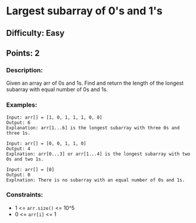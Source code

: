 # Largest subarray of 0's and 1's
## Difficulty: Easy
## Points: 2
### Description:
Given an array arr of 0s and 1s. Find and return the length of the longest subarray with equal number of 0s and 1s.

### Examples:
```
Input: arr[] = [1, 0, 1, 1, 1, 0, 0]
Output: 6
Explanation: arr[1...6] is the longest subarray with three 0s and three 1s.
```
```
Input: arr[] = [0, 0, 1, 1, 0]
Output: 4
Explnation: arr[0...3] or arr[1...4] is the longest subarray with two 0s and two 1s.
```
```
Input: arr[] = [0]
Output: 0
Explnation: There is no subarray with an equal number of 0s and 1s.
```

### Constraints:
- 1 <= `arr.size()` <= 10^5
- 0 <= `arr[i]` <= 1
